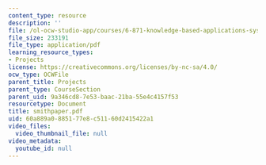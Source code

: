 ```yaml
---
content_type: resource
description: ''
file: /ol-ocw-studio-app/courses/6-871-knowledge-based-applications-systems-spring-2005/60a889a0885177e8c51160d2415422a1_smithpaper.pdf
file_size: 233191
file_type: application/pdf
learning_resource_types:
- Projects
license: https://creativecommons.org/licenses/by-nc-sa/4.0/
ocw_type: OCWFile
parent_title: Projects
parent_type: CourseSection
parent_uid: 9a346cd8-7e53-baac-21ba-55e4c4157f53
resourcetype: Document
title: smithpaper.pdf
uid: 60a889a0-8851-77e8-c511-60d2415422a1
video_files:
  video_thumbnail_file: null
video_metadata:
  youtube_id: null
---
```

